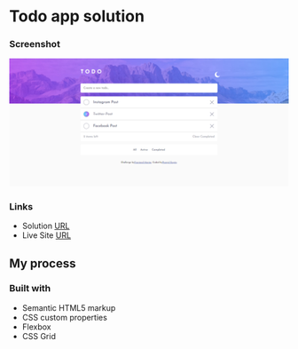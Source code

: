 # Todo app solution

### Screenshot

![](Screenshot.png)


### Links

- Solution [URL](https://github.com/pranjal36/To-do-App)
- Live Site [URL](https://pranjal36.github.io/To-do-App/)

## My process

### Built with

- Semantic HTML5 markup
- CSS custom properties
- Flexbox
- CSS Grid


